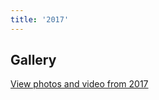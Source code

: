 ```yaml
---
title: '2017'
---
```

## Gallery
<a href="https://goo.gl/photos/V1oj5bpQEc8HjJjg6" class="btn btn-success btn-block">View photos and video from 2017</a>
